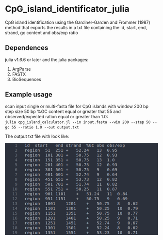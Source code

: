 # CpG_island_identificator_julia
CpG island identification using the Gardiner-Garden and Frommer (1987) method that exports the results in a txt file containing the id, start, end, strand, gc content and obs/exp ratio   

## Dependences
julia v1.6.6 or later and the julia packages:
1. ArgParse
2. FASTX
3. BioSequences

## Example usage
scan input single or multi-fasta file for CpG islands with window 200 bp step size 50 bp %GC content equal or greater that 55 and observed/expected ration equal or greater than 1.0:    
`julia cpg_island_calculator.jl --in input.fasta --win 200 --step 50 --gc 55 --ratio 1.0 --out output.txt`  

The output txt file with look like:

![](img/output.png)

